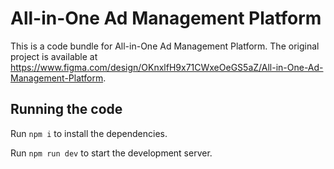 
  # All-in-One Ad Management Platform

  This is a code bundle for All-in-One Ad Management Platform. The original project is available at https://www.figma.com/design/OKnxlfH9x71CWxeOeGS5aZ/All-in-One-Ad-Management-Platform.

  ## Running the code

  Run `npm i` to install the dependencies.

  Run `npm run dev` to start the development server.
  
